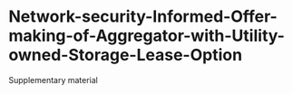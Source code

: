 # Network-security-Informed-Offer-making-of-Aggregator-with-Utility-owned-Storage-Lease-Option
Supplementary material
